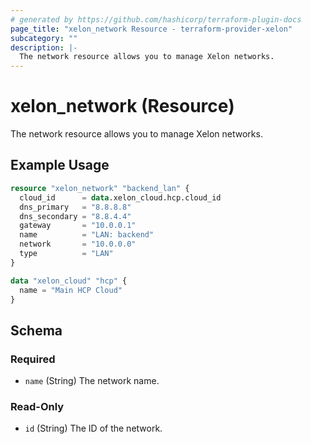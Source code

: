 ```yaml
---
# generated by https://github.com/hashicorp/terraform-plugin-docs
page_title: "xelon_network Resource - terraform-provider-xelon"
subcategory: ""
description: |-
  The network resource allows you to manage Xelon networks.
---
```


# xelon_network (Resource)

The network resource allows you to manage Xelon networks.

## Example Usage

```terraform
resource "xelon_network" "backend_lan" {
  cloud_id      = data.xelon_cloud.hcp.cloud_id
  dns_primary   = "8.8.8.8"
  dns_secondary = "8.8.4.4"
  gateway       = "10.0.0.1"
  name          = "LAN: backend"
  network       = "10.0.0.0"
  type          = "LAN"
}

data "xelon_cloud" "hcp" {
  name = "Main HCP Cloud"
}
```

<!-- schema generated by tfplugindocs -->
## Schema

### Required

- `name` (String) The network name.

### Read-Only

- `id` (String) The ID of the network.
